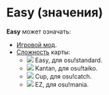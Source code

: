 # Easy (значения)

**Easy** может означать:

- [Игровой мод](/wiki/Game_modifier/Easy).
- [Сложность](/wiki/Beatmap/Difficulty) карты:
  - ![](/wiki/shared/diff/easy-s.png) Easy, для osu!standard.
  - ![](/wiki/shared/diff/easy-t.png) Kantan, для osu!taiko.
  - ![](/wiki/shared/diff/easy-c.png) Cup, для osu!catch.
  - ![](/wiki/shared/diff/easy-m.png) EZ, для osu!mania.
